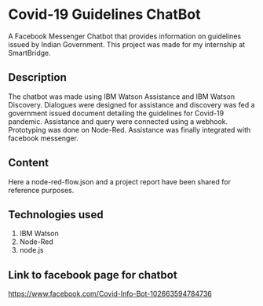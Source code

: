 # Covid-19 Guidelines ChatBot
A Facebook Messenger Chatbot that provides information on guidelines issued by Indian Government. 
This project was made for my internship at SmartBridge.

## Description
The chatbot was made using IBM Watson Assistance and IBM Watson Discovery. Dialogues were designed for assistance and discovery was fed a government issued document detailing the guidelines for Covid-19 pandemic.
Assistance and query were connected using a webhook. Prototyping was done on Node-Red. Assistance was finally integrated with facebook messenger.

## Content
Here a node-red-flow.json and a project report have been shared for reference purposes.

## Technologies used
1. IBM Watson
2. Node-Red
3. node.js

## Link to facebook page for chatbot
https://www.facebook.com/Covid-Info-Bot-102663594784736
